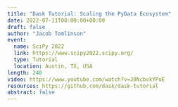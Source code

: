 ```yaml
---
title: "Dask Tutorial: Scaling the PyData Ecosystem"
date: 2022-07-11T00:00:00+00:00
draft: false
author: "Jacob Tomlinson"
event:
  name: SciPy 2022
  link: https://www.scipy2022.scipy.org/
  type: Tutorial
  location: Austin, TX, USA
length: 240
video: https://www.youtube.com/watch?v=J0NcbvkYPoE
resources: https://github.com/dask/dask-tutorial
abstract: false
---
```

